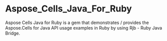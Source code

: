 # Aspose_Cells_Java_For_Ruby
Aspose Cells Java for Ruby is a gem that demonstrates / provides the Aspose.Cells for Java API usage examples in Ruby by using Rjb - Ruby Java Bridge.
